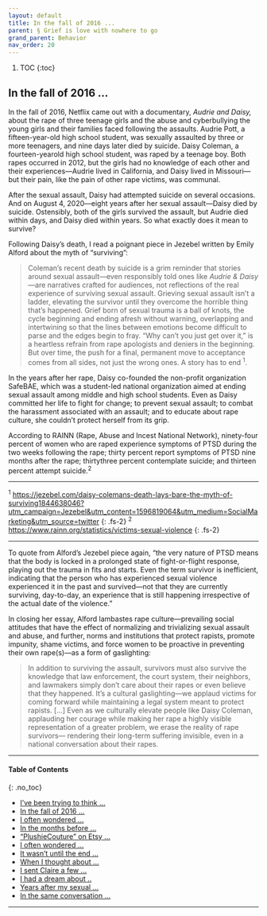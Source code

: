 ```yaml
---
layout: default
title: In the fall of 2016 ... 
parent: § Grief is love with nowhere to go  
grand_parent: Behavior
nav_order: 20
---
```


<style>
.dont-break-out {
  /* These are technically the same, but use both */
  overflow-wrap: break-word;
  word-wrap: break-word;

     -ms-word-break: break-all;
  /* This is the dangerous one in WebKit, as it breaks things wherever */
  word-break: break-all;
  /* Instead use this non-standard one: */
  word-break: break-word;
}

.youtube-container {
    position: relative;
    width: 100%;
    height: 0;
    padding-bottom: 56.25%;
}
.youtube-video {
    position: absolute;
    top: 0;
    left: 0;
    width: 100%;
    height: 100%;
}

</style>

<div class="dont-break-out" markdown="1">

1. TOC
{:toc}

## In the fall of 2016 ...

In the fall of 2016, Netflix came out with a documentary, *Audrie and Daisy,* about the rape of three teenage girls and the abuse and cyberbullying the young girls and their families faced following the assaults. Audrie Pott, a fifteen-year-old high school student, was sexually assaulted by three or more teenagers, and nine days later died by suicide. Daisy Coleman, a fourteen-yearold high school student, was raped by a teenage boy. Both rapes occurred in 2012, but the girls had no knowledge of each other and their experiences—Audrie lived in California, and Daisy lived in Missouri—but their pain, like the pain of other rape victims, was communal.

After the sexual assault, Daisy had attempted suicide on several occasions. And on August 4, 2020—eight years after her sexual assault—Daisy died by suicide. Ostensibly, both of the girls survived the assault, but Audrie died within days, and Daisy died within years. So what exactly does it mean to survive?

Following Daisy’s death, I read a poignant piece in Jezebel written by Emily Alford about the myth of “surviving”:

> Coleman’s recent death by suicide is a grim reminder that stories around sexual assault—even responsibly told ones like *Audrie & Daisy*—are narratives crafted for audiences, not reflections of the real experience of surviving sexual assault. Grieving sexual assault isn’t a ladder, elevating the survivor until they overcome the horrible thing that’s happened. Grief born of sexual trauma is a ball of knots, the cycle beginning and ending afresh without warning, overlapping and intertwining so that the lines between emotions become difficult to parse and the edges begin to fray. “Why can’t you just get over it,” is a heartless refrain from rape apologists and deniers in the beginning. But over time, the push for a final, permanent move to acceptance comes from all sides, not just the wrong ones. A story has to end <sup>1</sup>.

In the years after her rape, Daisy co-founded the non-profit organization SafeBAE, which was a student-led national organization aimed at ending sexual assault among middle and high school students. Even as Daisy committed her life to fight for change; to prevent sexual assault; to combat the harassment associated with an assault; and to educate about rape culture, she couldn’t protect herself from its grip.

According to RAINN (Rape, Abuse and Incest National Network), ninety-four percent of women who are raped experience symptoms of PTSD during the two weeks following the rape; thirty percent report symptoms of PTSD nine months after the rape; thirtythree percent contemplate suicide; and thirteen percent attempt suicide.<sup>2</sup>

***
<sup>1</sup> https://jezebel.com/daisy-colemans-death-lays-bare-the-myth-of-surviving1844638046?utm_campaign=Jezebel&utm_content=1596819064&utm_medium=SocialMarketing&utm_source=twitter 
{: .fs-2}
<sup>2</sup> https://www.rainn.org/statistics/victims-sexual-violence
{: .fs-2}
***

To quote from Alford’s Jezebel piece again, “the very nature of PTSD means that the body is locked in a prolonged state of fight-or-flight response, playing out the trauma in fits and starts. Even the term survivor is inefficient, indicating that the person who has experienced sexual violence experienced it in the past and survived—not that they are currently surviving, day-to-day, an experience that is still happening irrespective of the actual date of the violence.”

In closing her essay, Alford lambastes rape culture—prevailing social attitudes that have the effect of normalizing and trivializing sexual assault and abuse, and further, norms and institutions that protect rapists, promote impunity, shame victims, and force women to be proactive in preventing their own rape(s)—as a form of gaslighting:

> In addition to surviving the assault, survivors must also survive the knowledge that law enforcement, the court system, their neighbors, and lawmakers simply don’t care about their rapes or even believe that they happened. It’s a cultural gaslighting—we applaud victims for coming forward while maintaining a legal system meant to protect rapists. […] Even as we culturally elevate people like Daisy Coleman, applauding her courage while making her rape a highly visible representation of a greater problem, we erase the reality of rape survivors— rendering their long-term suffering invisible, even in a national conversation about their rapes.

***

#### Table of Contents
{: .no_toc}

<ul><li> <a href="/docs/behavior/grief-is-love-with-nowhere-to-go-1/">I’ve been trying to think ...</a></li><li> <a href="/docs/behavior/grief-is-love-with-nowhere-to-go-2/">In the fall of 2016 ...</a></li><li> <a href="/docs/behavior/grief-is-love-with-nowhere-to-go-3/">I often wondered ...</a></li><li> <a href="/docs/behavior/grief-is-love-with-nowhere-to-go-4/">In the months before ...</a></li><li> <a href="/docs/behavior/grief-is-love-with-nowhere-to-go-5/">“PlushieCouture” on Etsy ...</a></li><li> <a href="/docs/behavior/grief-is-love-with-nowhere-to-go-6/">I often wondered ...</a></li><li> <a href="/docs/behavior/grief-is-love-with-nowhere-to-go-7/">It wasn’t until the end ...</a></li><li> <a href="/docs/behavior/grief-is-love-with-nowhere-to-go-8/">When I thought about ...</a></li><li> <a href="/docs/behavior/grief-is-love-with-nowhere-to-go-9/">I sent Claire a few ...</a></li><li> <a href="/docs/behavior/grief-is-love-with-nowhere-to-go-10/">I had a dream about ..</a></li><li> <a href="/docs/behavior/grief-is-love-with-nowhere-to-go-11/">Years after my sexual ...</a></li><li> <a href="/docs/behavior/grief-is-love-with-nowhere-to-go-12/">In the same conversation ...</a></li></ul>

***

</div>
